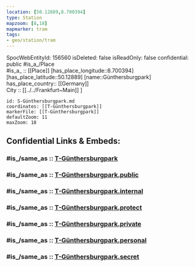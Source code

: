 ```yaml
---
location: [50.12889,8.700394] 
type: Station 
mapzoom: [8,18] 
mapmarker: tram 
tags:
- geo/station/tram
---
```

SpocWebEntityId: 156560
isDeleted: false
isReadOnly: false
confidential: public
#is_a_/Place  
#is_a_ :: [[Place]] 
[has_place_longitude::8.700394] 
[has_place_latitude::50.12889] 
[name::Günthersburgpark] 
has_place_country:: [[Germany]]  
City :: [[../../Frankfurt~Main]] ] 


```leaflet
id: S-Günthersburgpark.md
coordinates: [[T-Günthersburgpark]] 
markerFile: [[T-Günthersburgpark]] 
defaultZoom: 11 
maxZoom: 18
```


## Confidential Links & Embeds: 

### #is_/same_as :: [T-Günthersburgpark](/_Standards/Earth/Continent/Europe/Europe~Central/Germany/Germany~West/Hessen/counties~Hessen/Frankfurt~Main/Stations-FFM~T/T-Günthersburgpark.md) 

### #is_/same_as :: [T-Günthersburgpark.public](/_public/Earth/Continent/Europe/Europe~Central/Germany/Germany~West/Hessen/counties~Hessen/Frankfurt~Main/Stations-FFM~T/T-Günthersburgpark.public.md) 

### #is_/same_as :: [T-Günthersburgpark.internal](/_internal/Earth/Continent/Europe/Europe~Central/Germany/Germany~West/Hessen/counties~Hessen/Frankfurt~Main/Stations-FFM~T/T-Günthersburgpark.internal.md) 

### #is_/same_as :: [T-Günthersburgpark.protect](/_protect/Earth/Continent/Europe/Europe~Central/Germany/Germany~West/Hessen/counties~Hessen/Frankfurt~Main/Stations-FFM~T/T-Günthersburgpark.protect.md) 

### #is_/same_as :: [T-Günthersburgpark.private](/_private/Earth/Continent/Europe/Europe~Central/Germany/Germany~West/Hessen/counties~Hessen/Frankfurt~Main/Stations-FFM~T/T-Günthersburgpark.private.md) 

### #is_/same_as :: [T-Günthersburgpark.personal](/_personal/Earth/Continent/Europe/Europe~Central/Germany/Germany~West/Hessen/counties~Hessen/Frankfurt~Main/Stations-FFM~T/T-Günthersburgpark.personal.md) 

### #is_/same_as :: [T-Günthersburgpark.secret](/_secret/Earth/Continent/Europe/Europe~Central/Germany/Germany~West/Hessen/counties~Hessen/Frankfurt~Main/Stations-FFM~T/T-Günthersburgpark.secret.md)

